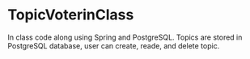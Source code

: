 # TopicVoterinClass

In class code along using Spring and PostgreSQL. Topics are stored in PostgreSQL database, user can create, reade, and delete topic.
